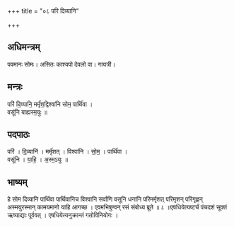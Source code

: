 +++
title = "०८ परि दिव्यानि"

+++
## अधिमन्त्रम्
पवमानः सोमः। असितः काश्यपो देवलो वा। गायत्री।

## मन्त्रः
परि॑ दि॒व्यानि॒ मर्मृ॑श॒द्विश्वा॑नि सोम॒ पार्थि॑वा ।  
वसू॑नि याह्यस्म॒युः ॥

## पदपाठः
परि॑ । दि॒व्यानि॑ । मर्मृ॑शत् । विश्वा॑नि । सो॒म॒ । पार्थि॑वा ।  
वसू॑नि । या॒हि॒ । अ॒स्म॒ऽयुः ॥

## भाष्यम्
हे सोम दिव्यानि पार्थिवा पार्थिवानिच विश्वानि सर्वाणि वसूनि धनानि परिमर्मृशत् परिमृशन् परिगृह्णन् अस्मयुरस्मान् कामयमानो याहि आगच्छ । एवमभिषुण्वन् रसं संबोध्य ब्रूते ॥ ८ ॥एषधियेत्यष्टर्चं पंचदशं सूक्तं ऋष्याद्याः पूर्ववत् । एषधियेत्यनुक्रान्तं गतोविनियोगः ।